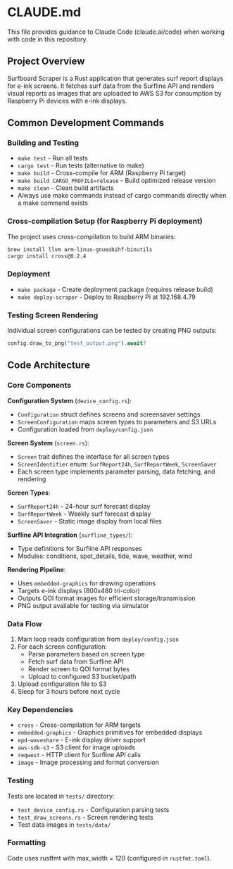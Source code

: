 # CLAUDE.md

This file provides guidance to Claude Code (claude.ai/code) when working with code in this repository.

## Project Overview

Surfboard Scraper is a Rust application that generates surf report displays for e-ink screens. It fetches surf data from the Surfline API and renders visual reports as images that are uploaded to AWS S3 for consumption by Raspberry Pi devices with e-ink displays.

## Common Development Commands

### Building and Testing
- `make test` - Run all tests
- `cargo test` - Run tests (alternative to make)
- `make build` - Cross-compile for ARM (Raspberry Pi target)
- `make build CARGO_PROFILE=release` - Build optimized release version
- `make clean` - Clean build artifacts
- Always use make commands instead of cargo commands directly when a make command exists

### Cross-compilation Setup (for Raspberry Pi deployment)
The project uses cross-compilation to build ARM binaries:
```bash
brew install llvm arm-linux-gnueabihf-binutils
cargo install cross@0.2.4
```

### Deployment
- `make package` - Create deployment package (requires release build)
- `make deploy-scraper` - Deploy to Raspberry Pi at 192.168.4.79

### Testing Screen Rendering
Individual screen configurations can be tested by creating PNG outputs:
```rust
config.draw_to_png("test_output.png").await?
```

## Code Architecture

### Core Components

**Configuration System** (`device_config.rs`):
- `Configuration` struct defines screens and screensaver settings
- `ScreenConfiguration` maps screen types to parameters and S3 URLs
- Configuration loaded from `deploy/config.json`

**Screen System** (`screen.rs`):
- `Screen` trait defines the interface for all screen types
- `ScreenIdentifier` enum: `SurfReport24h`, `SurfReportWeek`, `ScreenSaver`
- Each screen type implements parameter parsing, data fetching, and rendering

**Screen Types**:
- `SurfReport24h` - 24-hour surf forecast display
- `SurfReportWeek` - Weekly surf forecast display  
- `ScreenSaver` - Static image display from local files

**Surfline API Integration** (`surfline_types/`):
- Type definitions for Surfline API responses
- Modules: conditions, spot_details, tide, wave, weather, wind

**Rendering Pipeline**:
- Uses `embedded-graphics` for drawing operations
- Targets e-ink displays (800x480 tri-color)
- Outputs QOI format images for efficient storage/transmission
- PNG output available for testing via simulator

### Data Flow

1. Main loop reads configuration from `deploy/config.json`
2. For each screen configuration:
   - Parse parameters based on screen type
   - Fetch surf data from Surfline API
   - Render screen to QOI format bytes
   - Upload to configured S3 bucket/path
3. Upload configuration file to S3
4. Sleep for 3 hours before next cycle

### Key Dependencies

- `cross` - Cross-compilation for ARM targets
- `embedded-graphics` - Graphics primitives for embedded displays
- `epd-waveshare` - E-ink display driver support
- `aws-sdk-s3` - S3 client for image uploads
- `reqwest` - HTTP client for Surfline API calls
- `image` - Image processing and format conversion

### Testing

Tests are located in `tests/` directory:
- `test_device_config.rs` - Configuration parsing tests
- `test_draw_screens.rs` - Screen rendering tests
- Test data images in `tests/data/`

### Formatting

Code uses rustfmt with max_width = 120 (configured in `rustfmt.toml`).